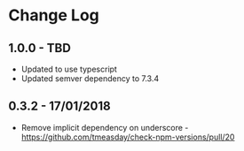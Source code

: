 # Change Log

## 1.0.0 - TBD

- Updated to use typescript
- Updated semver dependency to 7.3.4

## 0.3.2 - 17/01/2018

- Remove implicit dependency on underscore - https://github.com/tmeasday/check-npm-versions/pull/20
